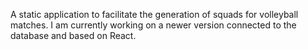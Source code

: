 A static application to facilitate the generation of squads for volleyball matches. I am currently working on a newer version connected to the database and based on React.
